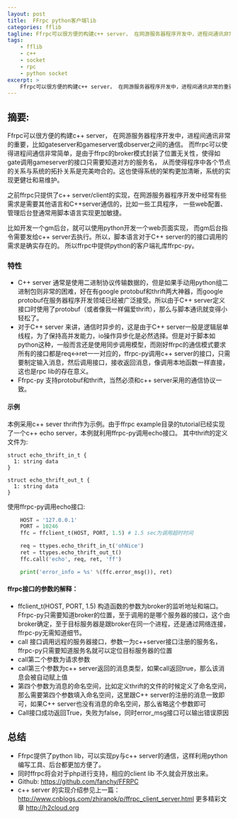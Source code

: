 ```yaml
---
layout: post
title:  FFrpc python客户端lib
categories: fflib
tagline: Ffrpc可以很方便的构建c++ server， 在网游服务器程序开发中，进程间通讯非常的重要
tags:
    - fflib
    - c++
    - socket
    - rpc
    - python socket
excerpt: >
    Ffrpc可以很方便的构建c++ server， 在网游服务器程序开发中，进程间通讯非常的重要，比如gateserver和gameserver或dbserver之间的通信。而ffrpc可以使得进程间通信非常简单
---
```


## 摘要:
Ffrpc可以很方便的构建c++ server， 在网游服务器程序开发中，进程间通讯非常的重要，比如gateserver和gameserver或dbserver之间的通信。
而ffrpc可以使得进程间通信非常简单，是由于ffrpc的broker模式封装了位置无关性，使得如gate调用gameserver的接口只需要知道对方的服务名，
从而使得程序中各个节点的关系与系统的拓扑关系是完美吻合的。这也使得系统的架构更加清晰，系统的实现更健壮和易维护。

之前ffrpc只提供了c++ server/client的实现，在网游服务器程序开发中经常有些需求是需要其他语言和C++server通信的，比如一些工具程序，
一些web配置、管理后台登通常用脚本语言实现更加敏捷。

比如开发一个gm后台，就可以使用python开发一个web页面实现，
而gm后台指令需要发给c++ server去执行。所以，脚本语言对于C++ server的的接口调用的需求是确实存在的。
所以ffrpc中提供python的客户端礼库ffrpc-py。

### 特性
*  C++ server 通常是使用二进制协议传输数据的，但是如果手动用python组二进制包则非常的困难，好在有google protobuf和thrift两大神器，而google protobuf在服务器程序开发领域已经被广泛接受。所以由于C++ server定义接口时使用了protobuf（或者像我一样偏爱thrift），那么与脚本通讯就变得小轻松了。
*  对于C++ server 来讲，通信时异步的，这是由于C++ server一般是逻辑层单线程，为了保持高并发能力，io操作异步化是必然选择。但是对于脚本如python这种，一般而言还是使用同步调用模型，而刚好ffrpc的通信模式要求所有的接口都是req<->ret一一对应的，ffrpc-py调用c++ server的接口，只需要制定输入消息，然后调用接口，接收返回消息，像调用本地函数一样直接，这也是rpc lib的存在意义。
*  Ffrpc-py 支持protobuf和thrift，当然必须和c++ server采用的通信协议一致。
#### 示例
本例采用c++ sever thrift作为示例。由于ffrpc example目录的tutorial已经实现了一个c++ echo server，本例就利用ffrpc-py调用echo接口。
其中thrift的定义文件为:

```
struct echo_thrift_in_t {      
  1: string data
}

struct echo_thrift_out_t {      
  1: string data
}
```
 
使用ffrpc-py调用echo接口:
```python
    HOST = '127.0.0.1'
    PORT = 10246
    ffc = ffclient_t(HOST, PORT, 1.5) # 1.5 sec为调用超时时间

    req = ttypes.echo_thrift_in_t('ohNice')
    ret = ttypes.echo_thrift_out_t()
    ffc.call('echo', req, ret, 'ff')

    print('error_info = %s' %(ffc.error_msg()), ret)
```

#### ffrpc接口的参数的解释：

*  ffclient_t(HOST, PORT, 1.5) 构造函数的参数为broker的监听地址和端口。Ffrpc-py只需要知道broker的位置，至于调用的是哪个服务器的接口，这个由broker确定，至于目标服务器是跟broker在同一个进程，还是通过网络连接，ffrpc-py无需知道细节。
*  call 接口调用远程的服务器接口，参数一为c++server接口注册的服务名，ffrpc-py只需要知道服务名就可以定位目标服务器的位置
*  call第二个参数为请求参数
*  call第三个参数为c++ server返回的消息类型，如果call返回true，那么该消息会被自动赋上值
*  第四个参数为消息的命名空间，比如定义thrift的文件的时候定义了命名空间，那么需要第四个参数填入命名空间，这里跟C++ server的注册的消息一致即可，如果C++ server也没有消息的命名空间，那么省略这个参数即可
*  Call接口成功返回True，失败为false，同时error_msg接口可以输出错误原因
## 总结
*  Ffrpc提供了python lib，可以实现py与c++ server的通信，这样利用python编写工具、后台都更加方便了。
*  同时ffrpc将会对于php进行支持，相应的client lib 不久就会开放出来。
*  Github: https://github.com/fanchy/FFRPC
*  c++ server 的实现介绍参见上一篇：http://www.cnblogs.com/zhiranok/p/ffrpc_client_server.html
更多精彩文章 http://h2cloud.org